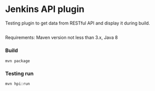 # Jenkins API plugin
Testing plugin to get data from RESTful API and display it during build.

##
Requirements: Maven version not less than 3.x, Java 8

### Build
```
mvn package
```

### Testing run
```
mvn hpi:run
```
